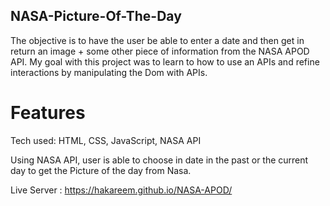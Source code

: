 ## NASA-Picture-Of-The-Day

The objective is to have the user be able to enter a date and then get in return an image + some other piece of information from the NASA APOD API. My goal with this project was to learn to how to use an APIs and refine interactions by manipulating the Dom with APIs.

# Features

Tech used: HTML, CSS, JavaScript, NASA API

Using NASA API, user is able to choose in date in the past or the current day to get the Picture of the day from Nasa.


Live Server : https://hakareem.github.io/NASA-APOD/
